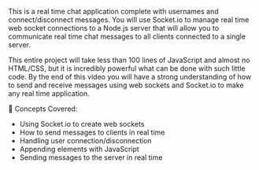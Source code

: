 This is a real time chat application complete with usernames and connect/disconnect messages. You will use Socket.io to manage real time web socket connections to a Node.js server that will allow you to communicate real time chat messages to all clients connected to a single server.

This entire project will take less than 100 lines of JavaScript and almost no HTML/CSS, but it is incredibly powerful what can be done with such little code. By the end of this video you will have a strong understanding of how to send and receive messages using web sockets and Socket.io to make any real time application.


🧠 Concepts Covered:

- Using Socket.io to create web sockets
- How to send messages to clients in real time
- Handling user connection/disconnection
- Appending elements with JavaScript
- Sending messages to the server in real time
